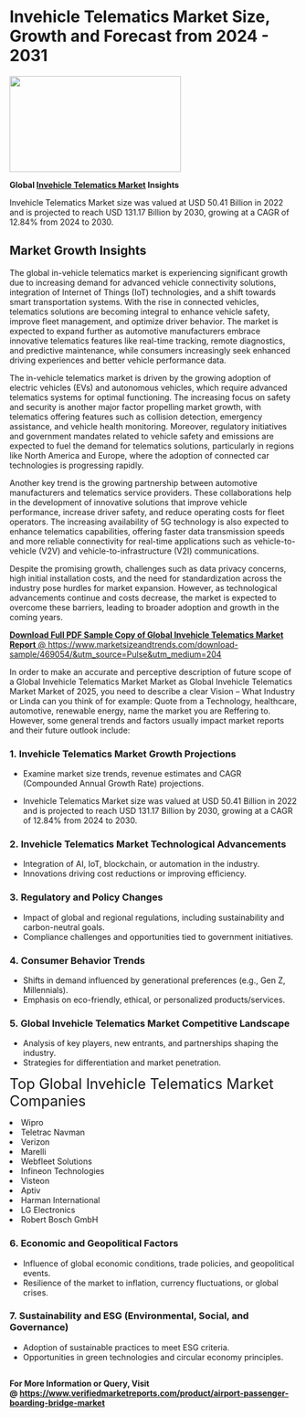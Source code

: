 <H1>Invehicle Telematics Market Size, Growth and Forecast from 2024 - 2031</H1><img class="aligncenter size-medium wp-image-584254" src="https://thirdeyenews.in/wp-content/uploads/2024/09/Global-Market-Research-300x168.jpeg" alt="" width="300" height="168" /><p><strong>Global&nbsp;<a href="https://www.marketsizeandtrends.com/download-sample/469054/&amp;utm_source=Pulse&amp;utm_medium=204">Invehicle Telematics Market</a> Insights</strong></p><p>Invehicle Telematics Market size was valued at USD 50.41 Billion in 2022 and is projected to reach USD 131.17 Billion by 2030, growing at a CAGR of 12.84% from 2024 to 2030.</p><p><h2>Market Growth Insights</h2> <p>The global in-vehicle telematics market is experiencing significant growth due to increasing demand for advanced vehicle connectivity solutions, integration of Internet of Things (IoT) technologies, and a shift towards smart transportation systems. With the rise in connected vehicles, telematics solutions are becoming integral to enhance vehicle safety, improve fleet management, and optimize driver behavior. The market is expected to expand further as automotive manufacturers embrace innovative telematics features like real-time tracking, remote diagnostics, and predictive maintenance, while consumers increasingly seek enhanced driving experiences and better vehicle performance data.</p> <p><a href="download-sample-link"></a></p> <p>The in-vehicle telematics market is driven by the growing adoption of electric vehicles (EVs) and autonomous vehicles, which require advanced telematics systems for optimal functioning. The increasing focus on safety and security is another major factor propelling market growth, with telematics offering features such as collision detection, emergency assistance, and vehicle health monitoring. Moreover, regulatory initiatives and government mandates related to vehicle safety and emissions are expected to fuel the demand for telematics solutions, particularly in regions like North America and Europe, where the adoption of connected car technologies is progressing rapidly.</p> <p>Another key trend is the growing partnership between automotive manufacturers and telematics service providers. These collaborations help in the development of innovative solutions that improve vehicle performance, increase driver safety, and reduce operating costs for fleet operators. The increasing availability of 5G technology is also expected to enhance telematics capabilities, offering faster data transmission speeds and more reliable connectivity for real-time applications such as vehicle-to-vehicle (V2V) and vehicle-to-infrastructure (V2I) communications.</p> <p>Despite the promising growth, challenges such as data privacy concerns, high initial installation costs, and the need for standardization across the industry pose hurdles for market expansion. However, as technological advancements continue and costs decrease, the market is expected to overcome these barriers, leading to broader adoption and growth in the coming years.</p> <p><a href="get-more-link"></p><p><span class=""><strong>Download Full PDF Sample Copy of Global Invehicle Telematics Market Report</strong> @ <a href="https://www.marketsizeandtrends.com/download-sample/469054/&amp;utm_source=Pulse&amp;utm_medium=204" target="_blank">https://www.marketsizeandtrends.com/download-sample/469054/&amp;utm_source=Pulse&amp;utm_medium=204</a></span></p><p>In order to make an accurate and perceptive description of future scope of a Global&nbsp;Invehicle Telematics Market Market as Global&nbsp;Invehicle Telematics Market Market of 2025, you need to describe a clear Vision &ndash; What Industry or Linda can you think of for example: Quote from a Technology, healthcare, automotive, renewable energy, name the market you are Reffering to. However, some general trends and factors usually impact market reports and their future outlook include:</p><h3>1.&nbsp;<strong>Invehicle Telematics Market Growth Projections</strong></h3><ul><li>Examine market size trends, revenue estimates and CAGR (Compounded Annual Growth Rate) projections.</li><li><p>Invehicle Telematics Market size was valued at USD 50.41 Billion in 2022 and is projected to reach USD 131.17 Billion by 2030, growing at a CAGR of 12.84% from 2024 to 2030.</p></li></ul><h3>2.&nbsp;<strong>Invehicle Telematics Market Technological Advancements</strong></h3><ul><li>Integration of AI, IoT, blockchain, or automation in the industry.</li><li>Innovations driving cost reductions or improving efficiency.</li></ul><h3>3.&nbsp;<strong>Regulatory and Policy Changes</strong></h3><ul><li>Impact of global and regional regulations, including sustainability and carbon-neutral goals.</li><li>Compliance challenges and opportunities tied to government initiatives.</li></ul><h3>4.&nbsp;<strong>Consumer Behavior Trends</strong></h3><ul><li>Shifts in demand influenced by generational preferences (e.g., Gen Z, Millennials).</li><li>Emphasis on eco-friendly, ethical, or personalized products/services.</li></ul><h3>5.&nbsp;<strong>Global Invehicle Telematics Market Competitive Landscape</strong></h3><ul><li>Analysis of key players, new entrants, and partnerships shaping the industry.</li><li>Strategies for differentiation and market penetration.</li></ul><p data-pm-slice="1 1 []"><span style="color: inherit; font-family: inherit; font-size: 25px;">Top Global Invehicle Telematics Market Companies</span></p><div class="" data-test-id=""><p><li>Wipro</li><li> Teletrac Navman</li><li> Verizon</li><li> Marelli</li><li> Webfleet Solutions</li><li> Infineon Technologies</li><li> Visteon</li><li> Aptiv</li><li> Harman International</li><li> LG Electronics</li><li> Robert Bosch GmbH</li></p></div><h3>6.&nbsp;<strong>Economic and Geopolitical Factors</strong></h3><ul><li>Influence of global economic conditions, trade policies, and geopolitical events.</li><li>Resilience of the market to inflation, currency fluctuations, or global crises.</li></ul><h3>7.&nbsp;<strong>Sustainability and ESG (Environmental, Social, and Governance)</strong></h3><ul><li>Adoption of sustainable practices to meet ESG criteria.</li><li>Opportunities in green technologies and circular economy principles.</li></ul><h2><strong style="font-size: 14px;">For More Information or Query, Visit @&nbsp;</strong><a style="background-color: #ffffff; font-size: 14px;" href="https://www.marketsizeandtrends.com/report/invehicle-telematics-market/" target="_blank">https://www.verifiedmarketreports.com/product/airport-passenger-boarding-bridge-market</a></h2>
